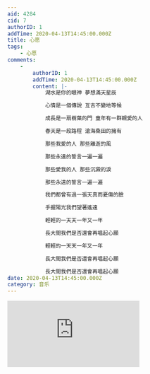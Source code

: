 ```yaml
---
aid: 4284
cid: 7
authorID: 1
addTime: 2020-04-13T14:45:00.000Z
title: 心愿
tags:
    - 心愿
comments:
    -
        authorID: 1
        addTime: 2020-04-13T14:45:00.000Z
        content: |-
            湖水是你的眼神 夢想滿天星辰

            心情是一個傳說 亙古不變地等候

            成長是一扇樹葉的門 童年有一群親愛的人

            春天是一段路程 滄海桑田的擁有

            那些我愛的人 那些離逝的風

            那些永遠的誓言一遍一遍

            那些愛我的人 那些沉澱的淚

            那些永遠的誓言一遍一遍

            我們都曾有過一張天真而憂傷的臉

            手握陽光我們望著遙遠

            輕輕的一天天一年又一年

            長大間我們是否還會再唱起心願

            輕輕的一天天一年又一年

            長大間我們是否還會再唱起心願

            長大間我們是否還會再唱起心願
date: 2020-04-13T14:45:00.000Z
category: 音乐
---
```


<div class="videowrapper"><iframe src="https://www.youtube.com/embed/H9YS2KxDV3o" frameborder="0" allow="accelerometer; autoplay; encrypted-media; gyroscope; picture-in-picture" allowfullscreen=""></iframe></div>
